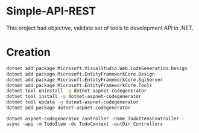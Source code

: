 # Simple-API-REST
This project had objective, validate set of tools to development API in .NET.



# Creation
``` sh
dotnet add package Microsoft.VisualStudio.Web.CodeGeneration.Design
dotnet add package Microsoft.EntityFrameworkCore.Design
dotnet add package Microsoft.EntityFrameworkCore.SqlServer
dotnet add package Microsoft.EntityFrameworkCore.Tools
dotnet tool uninstall -g dotnet-aspnet-codegenerator
dotnet tool install -g dotnet-aspnet-codegenerator
dotnet tool update -g dotnet-aspnet-codegenerator
dotnet add package dotnet-aspnet-codegenerator
```



```
dotnet aspnet-codegenerator controller -name TodoItemsController -async -api -m TodoItem -dc TodoContext -outDir Controllers

```
